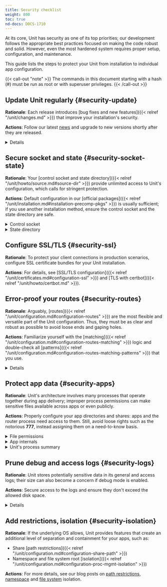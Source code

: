 ```yaml
---
title: Security checklist
weight: 800
toc: true
nd-docs: DOCS-1710
---
```


At its core, Unit has security as one of its top priorities; our development
follows the appropriate best practices focused on making the code robust and
solid. However, even the most hardened system requires proper setup,
configuration, and maintenance.

This guide lists the steps to protect your Unit from installation to individual
app configuration.

{{< call-out "note" >}}
The commands in this document starting with a hash (#) must be run as root or
with superuser privileges.
{{< /call-out >}}

## Update Unit regularly {#security-update}

**Rationale**: Each release introduces [bug fixes and new
features]({{< relref "/unit/changes.md" >}}) that improve your installation's security.

**Actions**: Follow our latest [news](https://mailman.nginx.org/mailman3/lists/unit.nginx.org/)
and upgrade to new versions shortly after they are released.

<details>
<summary>Details</summary>
<a name="sec-updates"></a>

Specific upgrade steps depend on your installation method:

- The recommended option is to use our official
   [packages]({{< relref "/unit/installation.md#installation-precomp-pkgs" >}})
   or Docker
   [images]({{< relref "/unit/installation.md#installation-docker" >}});
   with them, it's just a matter of updating
   **unit-*** packages with your package manager of choice or
   switching to a newer image.

- If you use a third-party installation
   [method]({{< relref "/unit/installation.md#installation-community-repos" >}}),
   consult the maintainer's documentation for details.

- If you install Unit from
   [source files]({{< relref "/unit/howto/source.md" >}}),
   rebuild and reinstall Unit and its modules from scratch.

</details>

## Secure socket and state {#security-socket-state}

**Rationale**: Your
[control socket and state directory]({{< relref "/unit/howto/source.md#source-dir" >}})
provide unlimited access to Unit's configuration, which
calls for stringent protection.

**Actions**: Default configuration in our
[official packages]({{< relref "/unit/installation.md#installation-precomp-pkgs" >}})
is usually sufficient; if you use another installation method, ensure the control
socket and the state directory are safe.

<details>
<summary>Control socket</summary>

<a name="sec-socket"></a>

If you use a UNIX control socket, ensure it is available to **root**
only:

```console
$ unitd -h

      ...
      --control ADDRESS    set address of control API socket
                           default: "unix:/default/path/to/control.unit.sock" # Build-time setting, can be overridden

$ ps ax | grep unitd

      ... unit: main {{< param "unitversionv" >}} [... --control /path/to/control.sock ...] # Make sure to check for runtime overrides

# ls -l /path/to/control.unit.sock # If it's overridden, use the runtime setting

      srw------- 1 root root 0 ... /path/to/control.unit.sock

```

UNIX domain sockets aren't network accessible; for remote access, use
[NGINX]({{< relref "/unit/howto/integration.md#nginx-secure-api" >}}) oor a solution such as SSH:

```console
$ ssh -N -L ./here.sock:/path/to/control.unit.sock root@unit.example.com & # Local socket | Socket on the Unit server; use a real path in your command | Unit server hostname
```

```console
$ curl --unix-socket ./here.sock # Use the local socket to configure Unit

      {
            "certificates": {},
            "config": {
               "listeners": {},
               "applications": {}
            }
      }
```

If you prefer an IP-based control socket, avoid public IPs; they expose the
[control API]({{< relref "/unit/controlapi.md#configuration-api" >}})
and all its capabilities.  This means your Unit instance can be manipulated by
whomever is physically able to connect:

```console
# unitd --control 203.0.113.14:8080
```

```console
$ curl 203.0.113.14:8080

      {
            "certificates": {},
            "config": {
               "listeners": {},
               "applications": {}
            }
      }
```

Instead, opt for the loopback address to ensure all access is local to your
server:

```console
# unitd --control 127.0.0.1:8080
```

```console
$ curl 203.0.113.14:8080

      curl: (7) Failed to connect to 203.0.113.14 port 8080: Connection refused
```

However, any processes local to the same system can access the local socket,
which calls for additional measures.  A go-to solution would be using NGINX
to [proxy]({{< relref "/unit/howto/integration.md#nginx-secure-api" >}})
Unit's control API.

</details>

<details>
<summary>State directory</summary>

<a name="sec-state"></a>

The state directory stores Unit's internal configuration between launches.
Avoid manipulating it or relying on its contents even if tempted to do so.
Instead, use only the control API to manage Unit's configuration.

Also, the state directory should be available only to **root** (or the
user that the **main**
[process]({{< relref "/unit/howto/security.md#security-apps" >}})
runs as):

```console
$ unitd -h

      ...
      --state DIRECTORY    set state directory name
                           default: /default/path/to/unit/state/  # Build-time setting, can be overridden
```

```console
$ ps ax | grep unitd

      ... unit: main {{< param "unitversionv" >}} [... --state /path/to/unit/state/ ...]  # Make sure to check for runtime overrides
```

```console
# ls -l /path/to/unit/state/  # If it's overridden, use the runtime setting

      drwx------ 2 root root 4096 ...
```

</details>

## Configure SSL/TLS {#security-ssl}

**Rationale**: To protect your client connections in production scenarios,
configure SSL certificate bundles for your Unit installation.

**Actions**: For details, see [SSL/TLS configuration]({{< relref "/unit/certificates.md#configuration-ssl" >}}) and [TLS with certbot]({{< relref "/unit/howto/certbot.md" >}}).

## Error-proof your routes {#security-routes}

**Rationale**: Arguably, [routes]({{< relref "/unit/configuration.md#configuration-routes" >}})
are the most flexible and versatile part of the Unit configuration. Thus, they must be as
clear and robust as possible to avoid loose ends and gaping holes.

**Actions**: Familiarize yourself with the
[matching]({{< relref "/unit/configuration.md#configuration-routes-matching" >}})
logic and double-check all
[patterns]({{< relref "/unit/configuration.md#configuration-routes-matching-patterns" >}})
that you use.

<details>
<summary name="Details">Details</summary>

<a name="sec-routes"></a>


Some considerations:

- Mind that
   [variables]({{< relref "/unit/configuration.md#configuration-variables-native" >}})
   contain arbitrary user-supplied request values; variable-based **pass** values in
   [listeners]({{< relref "/unit/configuration.md#configuration-listeners" >}})
   and
   [routes]({{< relref "/unit/configuration.md#configuration-routes-action" >}})
    must account for malicious requests, or the requests must be properly filtered.

- Create
   [matching rules]({{< relref "/unit/configuration.md#configuration-routes-matching" >}})
   to formalize the restrictions of your Unit instance and the apps it runs.

- Configure
   [shares]({{< relref "/unit/configuration.md#configuration-static" >}})
   only for directories and files you intend to make public.

</details>

## Protect app data {#security-apps}

**Rationale**: Unit's architecture involves many processes that operate
together during app delivery; improper process permissions can make sensitive
files available across apps or even publicly.

**Actions**: Properly configure your app directories and shares: apps and the
router process need access to them. Still, avoid loose rights such as the
notorious **777**, instead assigning them on a need-to-know basis.

<details>
<summary>File permissions</summary>

<a name="sec-files"></a>

To configure file permissions for your apps, check Unit's build-time and
run-time options first:

```console
$ unitd -h

      ...
      --user USER  # set non-privileged processes to run as specified user | default: unit_user (Build-time setting, can be overridden)

      --group GROUP        set non-privileged processes to run as specified group
                           default: user's primary group
```

```console
$ ps ax | grep unitd

      ... unit: main {{< param "unitversionv" >}} [... --user unit_user --group unit_group ...]  # Make sure to check for runtime overrides
```

In particular, this is the account the router process runs as.  Use this
information to set up permissions for the app code or binaries and shared
static files.  The main idea is to limit each app to its own files and
directories while simultaneously allowing Unit's router process to access
static files for all apps.

Specifically, the requirements are as follows:

- All apps should run as different users so that the permissions can be
   configured properly.  Even if you run a single app, it's reasonable to
   create a dedicated user for added flexibility.

- An app's code or binaries should be reachable for the user the app runs
   as; the static files should be reachable for the router process.  Thus,
   each part of an app's directory path must have execute permissions
   assigned for the respective users.

- An app's directories should not be available to other apps or
   non-privileged system users. The router process should be able to access
   the app's static file directories.  Accordingly, the app's directories
   must have read and execute permissions assigned for the respective users.

- The files and directories that the app is designed to update should
   be writable only for the user the app runs as.

- The app code should be readable (and executable in case of
   [external]({{< relref "/unit/howto/modules.md#modules-ext" >}}) apps)
   for the user the app runs as; the static content should be readable for the
   router process.

A detailed walkthrough to guide you through each requirement:

1. If you have several independent apps, running them with a single user
account poses a security risk.  Consider adding a separate system user
and group per each app:

   ```console
   # useradd -M app_user  # Add user account without home directory
   ```

   ```console
   # groupadd app_group
   ```

   ```console
   # usermod -L app_user  # Deny interactive login
   ```

   ```console
   # usermod -a -G app_group app_user  # Add user to the group
   ```

   Even if you run a single app, this helps if you add more apps or need to
   decouple permissions later.

1. It's important to add Unit's non-privileged user account to *each* app
group:

   ```console
   # usermod -a -G app_group unit_user
   ```

   Thus, Unit's router process can access each app's directory and serve
   files from each app's shares.

1. A frequent source of issues is the lack of permissions for directories
inside a directory path needed to run the app, so check for that if in
doubt.  Assuming your app code is stored at **/path/to/app/**:

   ```console
   # ls -l /

            # drwxr-xr-x some_user some_group path  # Permissions are OK
   ```

   ```console
   # ls -l /path/

         # drwxr-x--- some_user some_group to  # Permissions are too restrictive
   ```

   This may be a problem because the **to/** directory isn't owned by
   **app_user:app_group** and denies all permissions to non-owners (as
   the **---** sequence tells us), so a fix can be warranted:

   ```console
   # chmod o+rx /path/to/  # Add read/execute permissions for non-owners
   ```

   Another solution is to add **app_user** to **some_group**
   (assuming this was not done before):

   ```console
   # usermod -a -G some_group app_user
   ```

1. Having checked the directory tree, assign ownership and permissions for
your app's directories, making them reachable for Unit and the app:

   ```console
   # chown -R app_user:app_group /path/to/app/  # Assign ownership for the app code | Path to the application directory; use a real path in your command
   ```

   ```console
   # chown -R app_user:app_group /path/to/static/app/files/  # Assign ownership for the static files | Can be outside the app directory tree; use a real path in your command
   ```

   ```console
   # find /path/to/app/ -type d -exec chmod u=rx,g=rx,o= {} \;  # Path to the application directory; use a real path in your command | Add read/execute permissions to app code directories for user and group
   ```

   ```console
   # find /path/to/static/app/files/ -type d -exec chmod u=rx,g=rx,o= {} \;  # Can be outside the app directory tree; use a real path in your command | Add read/execute permissions to static file directories for user and group
   ```

1. If the app needs to update specific directories or files, make sure
they're writable for the app alone:

   ```console
   # chmod u+w /path/to/writable/file/or/directory/  # Add write permissions for the user only; the group shouldn't have them | Repeat for each file or directory that must be writable
   ```

   In case of a writable directory, you may also want to prevent non-owners
   from messing with its files:

   ```console
   # chmod +t /path/to/writable/directory/  # Sticky bit prevents non-owners from deleting or renaming files | Repeat for each directory that must be writable

   ```

   {{< call-out "note" >}}
   Usually, apps store and update their data outside the app code
   directories, but some apps may mix code and data.  In such a case,
   assign permissions on an individual basis, making sure you understand
   how the app uses each file or directory: is it code, read-only
   content, or writable data.
   {{< /call-out >}}

1. For [embedded]({{< relref "/unit/howto/modules.md#modules-emb" >}})
   apps, it's usually enough to make the
   app code and the static files readable:

   ```console
   # find /path/to/app/code/ -type f -exec chmod u=r,g=r,o= {} \;  # Path to the application's code directory; use a real path in your command | Add read rights to app code for user and group
   ```

   ```console
   # find /path/to/static/app/files/ -type f -exec chmod u=r,g=r,o= {} \;  # Can be outside the app directory tree; use a real path in your command | Add read rights to static files for user and group
   ```

1. For
   [external]({{< relref "/unit/howto/modules.md#modules-ext" >}})
   apps, additionally make the app code or binaries executable:

   ```console
   # find /path/to/app/ -type f -exec chmod u=rx,g=rx,o= {} \;  # Path to the application directory; use a real path in your command | Add read and execute rights to app code for user and group
   ```

   ```console
   # find /path/to/static/app/files/ -type f -exec chmod u=r,g=r,o= {} \;  # Can be outside the app directory tree; use a real path in your command | Add read rights to static files for user and group
   ```

1. To run a single app, [configure]({{< relref "/unit/configuration.md" >}})
   Unit as follows:

   ```json
         {
            "listeners": {
               "*:80": {  /* Or another suitable socket address */
                  "pass": "routes"
               }
            },

            "routes": [
               {
                  "action": {
                        "share": "/path/to/static/app/files/$uri",
                        /* Router process needs read and execute permissions to serve static content from this directory */
                        "fallback": {
                           "pass": "applications/app"
                        }
                  }
               }
            ],

            "applications": {
               "app": {
                  "type": "...",
                  "user": "app_user",
                  "group": "app_group"
               }
            }
      }
   ```

1. To run several apps side by side,
   [configure]({{< relref "/unit/configuration.md" >}})
   them with appropriate user and group names.  The following
   configuration distinguishes apps based on the request URI, but you can
   implement another scheme such as different listeners:

   ```json
         {
            "listeners": {
               "*:80": {  /* Or another suitable socket address */
                  "pass": "routes"
               }
            },

            "routes": [
               {
                  "match": {
                        "uri": "/app1/*"  /* Arbitrary matching condition */
                  },

                  "action": {
                        "share": "/path/to/static/app1/files/$uri",
                        /* Router process needs read and execute permissions to serve static content from this directory */
                        "fallback": {
                           "pass": "applications/app1"
                        }
                  }
               },

               {
                  "match": {
                        "uri": "/app2/*"  /* Arbitrary matching condition */
                  },

                  "action": {
                        "share": "/path/to/static/app2/files/$uri",
                        /* Router process needs read and execute permissions to serve static content from this directory */
                        "fallback": {
                           "pass": "applications/app2"
                        }
                  }
               }
            ],

            "applications": {
               "app1": {
                  "type": "...",
                  "user": "app_user1",
                  "group": "app_group1"
               },

               "app2": {
                  "type": "...",
                  "user": "app_user2",
                  "group": "app_group2"
               }
            }
      }
   ```

{{< call-out "note" >}}
As usual with permissions, different steps may be required if you use
ACLs.
{{< /call-out >}}
</details>

<details>
<summary>App internals</summary>

<a name="sec-app-internals"></a>

Unfortunately, quite a few web apps are built in a manner that mixes their
source code, data, and configuration files with static content, which calls
for complex access restrictions.  The situation is further aggravated by the
inevitable need for maintenance activities that may leave a footprint of
extra files and directories unrelated to the app's operation.  The issue has
several aspects:

- Storage of code and data at the same locations, which usually happens by
(insufficient) design.  You neither want your internal data and code files
to be freely downloadable nor your user-uploaded data to be executable as
code, so configure your routes and apps to prevent both.

- Exposure of configuration data.  Your app-specific settings, **.ini**
or **.htaccess** files, and credentials are best kept hidden from
prying eyes, and your routing configuration should reflect that.

- Presence of hidden files from versioning, backups by text editors, and
other temporary files.  Instead of carving your configuration around
these, it's best to keep your app free of them altogether.

If these can't be avoided, investigate the inner workings of the app to
prevent exposure, for example:

```json
   {
         "routes": {
            "app": [
               {
                     "match": {
                        "uri": [
                           "*.php",
                           "*.php/*"
                        ]
                        /* Handles requests that target PHP scripts to avoid having them served as static files */
                     },

                     "action": {
                        "pass": "applications/app/direct"
                     }
               },
               {
                     "match": {
                        "uri": [
                           "!/sensitive/*",  /* Restricts access to a directory with sensitive data */
                           "!/data/*",  /* Restricts access to a directory with sensitive data */
                           "!/app_config_values.ini",  /* Restricts access to a specific file */
                           "!*/.*",  /* Restricts access to hidden files and directories */
                           "!*~"  /* Restricts access to temporary files */
                        ]
                        /* Protects files and directories best kept hidden */
                     },

                     "action": {
                        "share": "/path/to/app/static$uri",
                        /* Serves valid requests with static content | Path to the application's static file directory; use a real path in your configuration */

                        "types": [
                           "image/*",
                           "text/*",
                           "application/javascript"
                        ]
                        /* Limits file types served from the share */

                        "fallback": {
                           "pass": "applications/app/index"
                        }
                        /* Relays all requests not yet served to a catch-all app target */
                     }
               }
            ]
         }
   }

```

However, this does not replace the need to set up file permissions; use both
[matching rules]({{< relref "/unit/configuration.md#configuration-routes-matching" >}})
and per-app user
permissions to manage access.  For more info and real-life examples, refer
to our app [how-tos]({{< relref "/unit/howto/" >}}).
and the 'File Permissions' callout above.
</details>

<details>
<summary>Unit's process summary</summary>

<a name="sec-processes"></a>

Unit's processes are detailed [elsewhere](https://www.nginx.com/blog/introducing-nginx-unit/),
but here's a synopsis of the different roles they have:

{{<bootstrap-table "table table-striped table-bordered">}}
| Process       | Privileged? | User and Group                                          | Description |
|--------------|------------|---------------------------------------------------------|-------------|
| **Main**     | Yes        | Whoever starts the **unitd** executable<br><br>; by default, **root**. | Runs as a daemon, spawning Unit's non-privileged and app processes; requires numerous system capabilities and privileges for operation. |
| **Controller** | No       | Set by `--user` and `--group` options at [build]({{< relref "/unit/howto/source.md#source-config-src" >}})  or [execution]({{< relref "/unit/howto/source.md#source-startup" >}}) <br><br>; by default, **unit**. | Serves the control API, accepting reconfiguration requests, sanitizing them, and passing them to other processes for implementation. |
| **Discovery** | No       | Set by `--user` and `--group` options at [build]({{< relref "/unit/howto/source.md#source-config-src" >}})  or [execution]({{< relref "/unit/howto/source.md#source-startup" >}}) <br><br>; by default, **unit**. | Discovers the language modules in the module directory at startup, then quits. |
| **Router**    | No       | Set by `--user` and `--group` options at [build]({{< relref "/unit/howto/source.md#source-config-src" >}})  or [execution]({{< relref "/unit/howto/source.md#source-startup" >}}) <br><br>; by default, **unit**. | Serves client requests, accepting them, processing them on the spot, passing them to app processes, or proxying them further; requires access to static content paths you configure. |
| **App processes** | No  | Set by per-app **user** and **group** [options]({{< relref "/unit/configuration.md#configuration-applications" >}}) <br><br>; by default, `--user` and `--group` values. | Serve client requests that are routed to apps; require access to paths and namespaces you configure for the app. |
{{</bootstrap-table>}}


You can check all of the above on your system when Unit is running:

```console
   $ ps aux | grep unit

         ...
         root   ... unit: main {{< param "unitversionv" >}}
         unit   ... unit: controller
         unit   ... unit: router
         unit   ... unit: "front" application
```

The important outtake here is to understand that Unit's non-privileged
processes don't require running as **root**.  Instead, they should have
the minimal privileges required to operate, which so far means the ability
to open connections and access the application code and the static files
shared during routing.

</details>

## Prune debug and access logs {#security-logs}

**Rationale**: Unit stores potentially sensitive data in its general and access
logs; their size can also become a concern if debug mode is enabled.

**Actions**: Secure access to the logs and ensure they don't exceed the allowed
disk space.

<details>
<summary>Details</summary>

<a name="sec-logs"></a>

Unit can maintain two different logs:

- A general-purpose log that is enabled by default and can be switched to
debug mode for verbosity.

- An access log that is off by default but can be enabled via the control
API.

If you enable debug-mode or access logging, rotate these logs with tools
such as `logrotate` to avoid overgrowth.  A sample
`logrotate` [configuration](https://man7.org/linux/man-pages/man8/logrotate.8.html#CONFIGURATION_FILE_DIRECTIVES):

```none
/path/to/unit.log { # Use a real path in your configuration
      daily
      missingok
      rotate 7
      compress
      delaycompress
      nocreate
      notifempty
      su root root
      postrotate
         if [ -f `/path/to/unit.pid` ]; then
            /bin/kill -SIGUSR1 `cat /path/to/unit.pid` # Use a real path in your configuration
         fi
      endscript
}
```

To figure out the log and PID file paths:

```console
$ unitd -h

      ...
      --pid FILE           set pid filename
                           default: "/default/path/to/unit.pid" # Build-time setting, can be overridden

      --log FILE           set log filename
                           default: "/default/path/to/unit.log " # Build-time setting, can be overridden

$ ps ax | grep unitd

      ... unit: main {{< param "unitversionv" >}} [... --pid /path/to/unit.pid --log /path/to/unit.log...] # Make sure to check for runtime overrides
```

Another issue is the logs' accessibility.  Logs are opened and updated by
the
[main process]({{< relref "/unit/howto/security.md#security-apps" >}})
that usually runs as **root**.
However, to make them available for a certain consumer, you may need to
enable access for a dedicated user that the consumer runs as.

Perhaps, the most straightforward way to achieve this is to assign log
ownership to the consumer's account.  Suppose you have a log utility running
as **log_user:log_group**:

```console
# chown log_user:log_group :/path/to/unit.log # If it's overridden, use the runtime setting
```

```console
curl -X PUT -d '"/path/to/access.log"'  \
       --unix-socket /path/to/control.unit.sock \
       http://localhost/config/access_log
```


```console
# chown log_user:log_group /path/to/access.log # Use a real path in your command>
```

If you change the log file ownership, adjust your `logrotate`
settings accordingly:

```none
/path/to/unit.log {
      ...
      su log_user log_group
      ...
}
```

{{< call-out "note" >}}
As usual with permissions, different steps may be required if you use
ACLs.
{{< /call-out >}}

</details>

## Add restrictions, isolation {#security-isolation}

**Rationale**: If the underlying OS allows, Unit provides features that create an
additional level of separation and containment for your apps, such as:

- Share [path restrictions]({{< relref "/unit/configuration.md#configuration-share-path" >}})
- Namespace and file system root
   [isolation]({{< relref "/unit/configuration.md#configuration-proc-mgmt-isolation" >}})

**Actions**: For more details, see our blog posts on [path restrictions](https://www.nginx.com/blog/nginx-unit-updates-for-summer-2021-now-available/#Static-Content:-Chrooting-and-Path-Restrictions),
[namespace](https://www.nginx.com/blog/application-isolation-nginx-unit/) and
[file system](https://www.nginx.com/blog/filesystem-isolation-nginx-unit/)
isolation.
